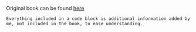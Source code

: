
Original book can be found [here](https://www.deeplearningbook.org/)      
     
       
   
```
Everything included in a code block is additional information added by me, not included in the book, to ease understanding.
```
